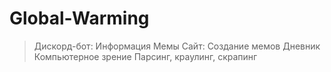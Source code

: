 # Global-Warming
> Дискорд-бот:
  Информация
  Мемы
> Сайт:
  Создание мемов
  Дневник
  Компьютерное зрение
  Парсинг, краулинг, скрапинг
